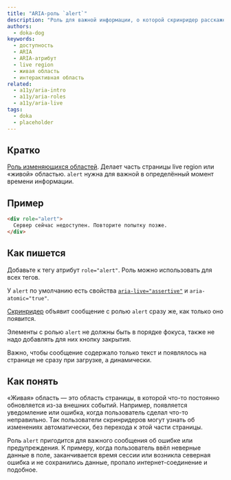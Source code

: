 ```yaml
---
title: "ARIA-роль `alert`"
description: "Роль для важной информации, о которой скринридер расскажет пользователю сразу же."
authors:
  - doka-dog
keywords:
  - доступность
  - ARIA
  - ARIA-атрибут
  - live region
  - живая область
  - интерактивная область
related:
  - a11y/aria-intro
  - a11y/aria-roles
  - a11y/aria-live
tags:
  - doka
  - placeholder
---
```


## Кратко

[Роль изменяющихся областей](/a11y/aria-roles/#roli-izmenyayushchihsya-oblastey). Делает часть страницы live region или «живой» областью. `alert` нужна для важной в определённый момент времени информации.

## Пример

```html
<div role="alert">
  Сервер сейчас недоступен. Повторите попытку позже.
</div>
```

## Как пишется

Добавьте к тегу атрибут `role="alert"`. Роль можно использовать для всех тегов.

У `alert` по умолчанию есть свойства [`aria-live="assertive"`](/a11y/aria-live/) и `aria-atomic="true"`.

[Скринридер](/a11y/screenreaders/) объявит сообщение с ролью `alert` сразу же, как только оно появится.

Элементы с ролью `alert` не должны быть в порядке фокуса, также не надо добавлять для них кнопку закрытия.

Важно, чтобы сообщение содержало только текст и появлялось на странице не сразу при загрузке, а динамически.

## Как понять

«Живая» область — это область страницы, в которой что-то постоянно обновляется из-за внешних событий. Например, появляется уведомление или ошибка, когда пользователь сделал что-то неправильно. Так пользователи скринридеров могут узнать об изменениях автоматически, без перехода к этой части страницы.

Роль `alert` пригодится для важного сообщения об ошибке или предупреждения. К примеру, когда пользователь ввёл неверные данные в поле, заканчивается время сессии или возникла северная ошибка и не сохранились данные, пропало интернет-соединение и подобное.
